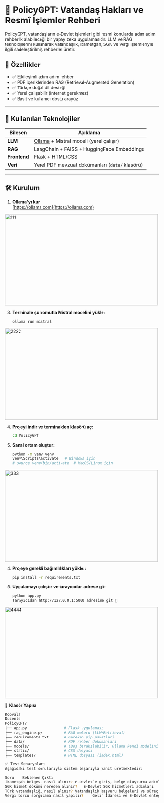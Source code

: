 # 📘 PolicyGPT: Vatandaş Hakları ve Resmî İşlemler Rehberi

PolicyGPT, vatandaşların e-Devlet işlemleri gibi resmi konularda adım adım rehberlik alabileceği bir yapay zeka uygulamasıdır. LLM ve RAG teknolojilerini kullanarak vatandaşlık, ikametgah, SGK ve vergi işlemleriyle ilgili sadeleştirilmiş rehberler üretir.

## 🚀 Özellikler

- ✅ Etkileşimli adım adım rehber
- ✅ PDF içeriklerinden RAG (Retrieval-Augmented Generation)
- ✅ Türkçe doğal dil desteği
- ✅ Yerel çalışabilir (internet gerekmez)
- ✅ Basit ve kullanıcı dostu arayüz

---

## 🧠 Kullanılan Teknolojiler

| Bileşen | Açıklama |
|--------|---------|
| **LLM** | [Ollama](https://ollama.com) + Mistral modeli (yerel çalışır) |
| **RAG** | LangChain + FAISS + HuggingFace Embeddings |
| **Frontend** | Flask + HTML/CSS |
| **Veri** | Yerel PDF mevzuat dokümanları (`data/` klasörü) |

---

## 🛠️ Kurulum

1. **Ollama'yı kur**  
   [https://ollama.com](https://ollama.com)
<img width="500" height="300" alt="111" src="https://github.com/user-attachments/assets/2b800830-b165-426e-ba37-6ba3f2473fb7" />

3. **Terminale şu komutla Mistral modelini yükle:**
   ```bash
   ollama run mistral
<img width="500" height="300" alt="2222" src="https://github.com/user-attachments/assets/791c02d8-f7c4-4cc4-ab11-8408bc951f16" />

4. **Projeyi indir ve terminalden klasörü aç:**
   ```bash
   cd PolicyGPT

3. **Sanal ortam oluştur:**
   ```bash
   python -m venv venv
   venv\Scripts\activate   # Windows için
   # source venv/bin/activate  # MacOS/Linux için
<img width="500" height="300" alt="333" src="https://github.com/user-attachments/assets/5fc4294e-b3ed-4734-85d6-e2139a8fb437" />

4. **Projeye gerekli bağımlılıkları yükle::**
   ```bash
   pip install -r requirements.txt
   
4. **Uygulamayı çalıştır ve tarayıcıdan adrese git:**   
   ```bash
   python app.py
   Tarayıcıdan http://127.0.0.1:5000 adresine git 🎯
<img width="500" height="300" alt="4444" src="https://github.com/user-attachments/assets/1e5eb2e1-4e48-4353-a841-3d1b3fa81380" />

📂 **Klasör Yapısı**
```bash
Kopyala
Düzenle
PolicyGPT/
├── app.py                 # Flask uygulaması
├── rag_engine.py          # RAG motoru (LLM+Retrieval)
├── requirements.txt       # Gereken pip paketleri
├── data/                  # PDF rehber dokümanları
├── models/                # (Boş bırakılabilir, Ollama kendi modelini kullanır)
├── static/                # CSS dosyası
├── templates/             # HTML dosyası (index.html)

✅ Test Senaryoları
Aşağıdaki test sorularıyla sistem başarıyla yanıt üretmektedir:

Soru	Beklenen Çıktı
İkametgah belgesi nasıl alınır?	E-Devlet’e giriş, belge oluşturma adımları
SGK hizmet dökümü nereden alınır?	E-Devlet SGK hizmetleri adımları
Türk vatandaşlığı nasıl alınır?	Vatandaşlık başvuru belgeleri ve süreç
Vergi borcu sorgulama nasıl yapılır?	Gelir İdaresi ve E-Devlet entegrasyonu

